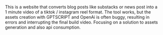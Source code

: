 This is a website that converts blog posts like substacks or news post into a 1 minute video of a tiktok / instagram reel format. 
The tool works, but the assets creation with GPTSCRIPT and OpenAi is often buggy, resulting in errors and interrupting the final build video. Focusing on a solution to assets generation and also api consumption.
